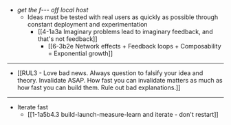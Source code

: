 - *get the f--- off local host*
  - Ideas must be tested with real users as quickly as possible through constant deployment and experimentation
    - [[4-1a3a Imaginary problems lead to imaginary feedback, and that's not feedback]]
      - [[6-3b2e Network effects + Feedback loops + Composability = Exponential growth]]
---
- [[RUL3 - Love bad news. Always question to falsify your idea and theory. Invalidate ASAP. How fast you can invalidate matters as much as how fast you can build them. Rule out bad explanations.]]
---
- Iterate fast
  - [[1-1a5b4.3 build-launch-measure-learn and iterate - don't restart]]